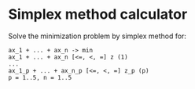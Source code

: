 # Simplex method calculator

Solve the minimization problem by simplex method for:
```
ax_1 + ... + ax_n -> min  
ax_1 + ... + ax_n [<=, <, =] z (1)
...
ax_1_p + ... + ax_n_p [<=, <, =] z_p (p)
p = 1..5, n = 1..5
```
